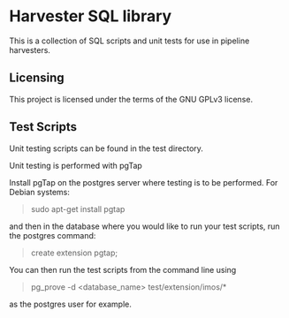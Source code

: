 Harvester SQL library
=

This is a collection of SQL scripts and unit tests for use in pipeline harvesters.

## Licensing
This project is licensed under the terms of the GNU GPLv3 license.

## Test Scripts
Unit testing scripts can be found in the test directory.  

Unit testing is performed with pgTap

Install pgTap on the postgres server where testing is to be performed. For Debian systems:

> sudo apt-get install pgtap

and then in the database where you would like to run your test scripts, run the postgres command:

> create extension pgtap;

You can then run the test scripts from the command line using

> pg_prove -d &lt;database_name&gt; test/extension/imos/*

as the postgres user for example.
